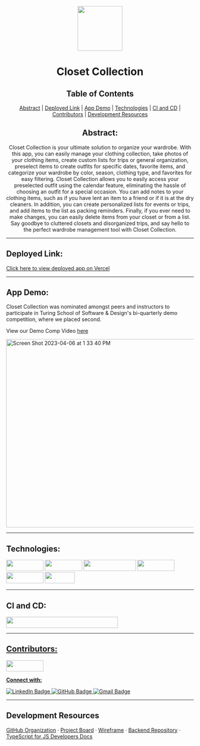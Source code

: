 <div align="center">

<img src="https://user-images.githubusercontent.com/109977562/230460424-70369b61-0828-42ed-8381-52fc760a21ad.png" width="120" height="120">
  
# Closet Collection
  

</div>

  <p align="center">   
  </p>

</div>

<div align="center">

## Table of Contents

[Abstract](#abstract) |
[Deployed Link](#deployed-link) |
[App Demo](#app-demo) |
[Technologies](#technologies) |
[CI and CD](#ci-and-cd) |
[Contributors](#contributors) |
[Development Resources](#development-resources)

</div>

<div align="center">

## Abstract:

[//]: <> (Briefly describe what you built and its features. What problem is the app solving? How does this application solve that problem?)

Closet Collection is your ultimate solution to organize your wardrobe. With this app, you can easily manage your clothing collection, take photos of your clothing items, create custom lists for trips or general organization, preselect items to create outfits for specific dates, favorite items, and categorize your wardrobe by color, season, clothing type, and favorites for easy filtering. Closet Collection allows you to easily access your preselected outfit using the calendar feature, eliminating the hassle of choosing an outfit for a special occasion. You can add notes to your clothing items, such as if you have lent an item to a friend or if it is at the dry cleaners. In addition, you can create personalized lists for events or trips, and add items to the list as packing reminders. Finally, if you ever need to make changes, you can easily delete items from your closet or from a list. Say goodbye to cluttered closets and disorganized trips, and say hello to the perfect wardrobe management tool with Closet Collection.
  
</div>

---

  
## Deployed Link:

[Click here to view deployed app on Vercel](https://closet-collection.vercel.app/)

---

## App Demo:
[//]: <> (add gifs)
  
  Closet Collection was nominated amongst peers and instructors to participate in Turing School of Software & Design's bi-quarterly demo competition, where we placed second.<br>
 
 View our Demo Comp Video [here](https://www.youtube.com/watch?v=0hlVi5rcZs0)

 <img width="506" alt="Screen Shot 2023-04-06 at 1 33 40 PM" src="https://user-images.githubusercontent.com/109977562/230465567-8686b9fe-d992-4142-a3d6-9924bf25856e.png">



---

## Technologies:

<div>
  <img src="https://img.shields.io/badge/-react-333333?logo=react&style=for-the-badge" width="100" height="30"/>
  <img src="https://img.shields.io/badge/-typescript-593d88?logo=typescript&style=for-the-badge" width="100" height="30"/>  
  <img src="https://img.shields.io/badge/-react%20router-f44250?logo=react%20router&logoColor=white&style=for-the-badge" width="140" height="30"/>
  <img src="https://img.shields.io/badge/-cypress-007780?logo=cypress&logoColor=white&style=for-the-badge" width="100" height="30"/>
  <img src="https://img.shields.io/badge/-CSS3-315780?logo=css3&style=for-the-badge" width="100" height="30"/> 
  <img src="https://img.shields.io/badge/-npm-c12127?logo=npm&logoColor=white&style=for-the-badge" width="80"  height="30"/>
</div>

---

## CI and CD:
  
 <a href="https://github.com/closet-manager/closet-manager-fe/actions">
  <img src="https://github.com/closet-manager/closet-manager-fe/actions/workflows/github-actions-demo.yml/badge.svg" height="30" width="300">

---

## Contributors:

[//]: <> (Who worked on this application? Link to their GitHubs.)

<div>
  
  <img src="https://img.shields.io/badge/-Tristin%20Sorrells-c4a4a3" height="30" width="100">
  <p><strong>Connect with:</strong></p>
  <a href="https://www.linkedin.com/in/tristinsorrells/"> 
    <img src="https://img.shields.io/badge/LinkedIn-blue?style=for-the-badge&logo=linkedin&logoColor=white" alt="LinkedIn Badge"/>
  </a>
  <a href="https://github.com/Tristinsorrells1">
    <img src="https://img.shields.io/badge/-github-black?style=for-the-badge&logo=github&logoColor=white" alt="GitHub Badge">
  </a>
  <a href="mailto: tristinsorrells1@gmail.com">
    <img src="https://img.shields.io/badge/-gmail-red?style=for-the-badge&logo=gmail&logoColor=white" alt="Gmail Badge">
  </a>
</div>


</div>

---


## Development Resources

[GitHub Organization](https://github.com/closet-manager) · [Project Board](https://github.com/orgs/closet-manager/projects/1) · [Wireframe](https://excalidraw.com/#room=f16f53abe8feadadb2b1,qWn6iOL0DiIiKZR4dtgexw) · [Backend Repository](https://github.com/closet-manager/closet-manager-be) · [TypeScript for JS Developers Docs](https://www.typescriptlang.org/docs/handbook/typescript-in-5-minutes.html)
